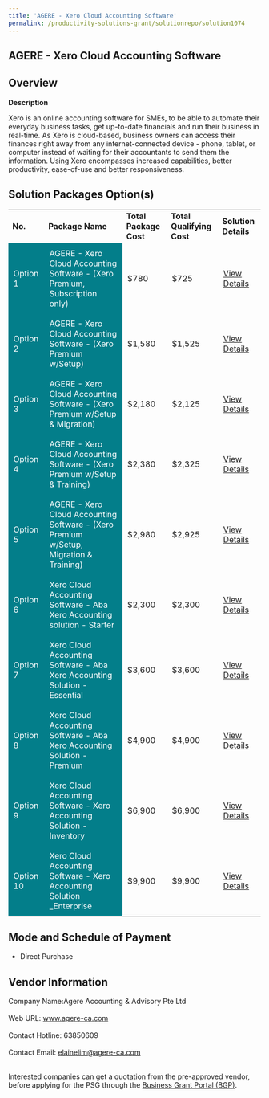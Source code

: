 ```yaml
---
title: 'AGERE - Xero Cloud Accounting Software'
permalink: /productivity-solutions-grant/solutionrepo/solution1074
---
```


## AGERE - Xero Cloud Accounting Software

## Overview

**Description**

Xero is an online accounting software for SMEs, to be able to automate their everyday business tasks, get up-to-date financials and run their business in real-time. As Xero is cloud-based, business owners can access their finances right away from any internet-connected device - phone, tablet, or computer instead of waiting for their accountants to send them the information. Using Xero encompasses increased capabilities, better productivity, ease-of-use and better responsiveness.

## Solution Packages Option(s)

<table>
<tr>
<td><b>No.</b></td>
<td><b>Package Name</b></td>
<td><b>Total Package Cost</b></td>
<td><b>Total Qualifying Cost</b></td>
<td><b>Solution Details</b></td>
</tr>
<tr>
<td style='padding: 10px; background-color: #037E8A; color: #FFFFFF;'>Option 1</td>
<td style='padding: 10px; background-color: #037E8A; color: #FFFFFF;'>AGERE - Xero Cloud Accounting Software  - (Xero Premium, Subscription only)</td>
<td style='padding: 10px;'>$780</td>
<td style='padding: 10px;'>$725</td>
<td style='padding: 10px;'><a href='https://www.gobusiness.gov.sg/images/psg/Desensitised_Agere_Annex_3_CR_wef_21_October_2021_Part_1.pdf' target='_blank'>View Details</a></td>
</tr>
<tr>
<td style='padding: 10px; background-color: #037E8A; color: #FFFFFF;'>Option 2</td>
<td style='padding: 10px; background-color: #037E8A; color: #FFFFFF;'>AGERE - Xero Cloud Accounting Software  - (Xero Premium w/Setup)</td>
<td style='padding: 10px;'>$1,580</td>
<td style='padding: 10px;'>$1,525</td>
<td style='padding: 10px;'><a href='https://www.gobusiness.gov.sg/images/psg/Desensitised_Agere_Annex_3_CR_wef_21_October_2021_Part_2.pdf' target='_blank'>View Details</a></td>
</tr>
<tr>
<td style='padding: 10px; background-color: #037E8A; color: #FFFFFF;'>Option 3</td>
<td style='padding: 10px; background-color: #037E8A; color: #FFFFFF;'>AGERE - Xero Cloud Accounting Software  - (Xero Premium w/Setup & Migration)</td>
<td style='padding: 10px;'>$2,180</td>
<td style='padding: 10px;'>$2,125</td>
<td style='padding: 10px;'><a href='https://www.gobusiness.gov.sg/images/psg/Desensitised_Agere_Annex_3_CR_wef_21_October_2021_Part_3.pdf' target='_blank'>View Details</a></td>
</tr>
<tr>
<td style='padding: 10px; background-color: #037E8A; color: #FFFFFF;'>Option 4</td>
<td style='padding: 10px; background-color: #037E8A; color: #FFFFFF;'>AGERE - Xero Cloud Accounting Software  - (Xero Premium w/Setup & Training)</td>
<td style='padding: 10px;'>$2,380</td>
<td style='padding: 10px;'>$2,325</td>
<td style='padding: 10px;'><a href='https://www.gobusiness.gov.sg/images/psg/Desensitised_Agere_Annex_3_CR_wef_21_October_2021_Part_4.pdf' target='_blank'>View Details</a></td>
</tr>
<tr>
<td style='padding: 10px; background-color: #037E8A; color: #FFFFFF;'>Option 5</td>
<td style='padding: 10px; background-color: #037E8A; color: #FFFFFF;'>AGERE - Xero Cloud Accounting Software  - (Xero Premium w/Setup, Migration & Training)</td>
<td style='padding: 10px;'>$2,980</td>
<td style='padding: 10px;'>$2,925</td>
<td style='padding: 10px;'><a href='https://www.gobusiness.gov.sg/images/psg/Desensitised_Agere_Annex_3_CR_wef_21_October_2021_Part_5.pdf' target='_blank'>View Details</a></td>
</tr>
<tr>
<td style='padding: 10px; background-color: #037E8A; color: #FFFFFF;'>Option 6</td>
<td style='padding: 10px; background-color: #037E8A; color: #FFFFFF;'>Xero Cloud Accounting Software - Aba Xero Accounting solution - Starter</td>
<td style='padding: 10px;'>$2,300</td>
<td style='padding: 10px;'>$2,300</td>
<td style='padding: 10px;'><a href='https://www.gobusiness.gov.sg/images/psg/Desensitised_Abundant_Accounting_20200324_Annex_3_Part_1.pdf' target='_blank'>View Details</a></td>
</tr>
<tr>
<td style='padding: 10px; background-color: #037E8A; color: #FFFFFF;'>Option 7</td>
<td style='padding: 10px; background-color: #037E8A; color: #FFFFFF;'>Xero Cloud Accounting Software - Aba Xero Accounting Solution - Essential</td>
<td style='padding: 10px;'>$3,600</td>
<td style='padding: 10px;'>$3,600</td>
<td style='padding: 10px;'><a href='https://www.gobusiness.gov.sg/images/psg/Desensitised_Abundant_Accounting_20200324_Annex_3_Part_2.pdf' target='_blank'>View Details</a></td>
</tr>
<tr>
<td style='padding: 10px; background-color: #037E8A; color: #FFFFFF;'>Option 8</td>
<td style='padding: 10px; background-color: #037E8A; color: #FFFFFF;'>Xero Cloud Accounting Software - Aba Xero Accounting Solution - Premium</td>
<td style='padding: 10px;'>$4,900</td>
<td style='padding: 10px;'>$4,900</td>
<td style='padding: 10px;'><a href='https://www.gobusiness.gov.sg/images/psg/Desensitised_Abundant_Accounting_20200324_Annex_3_Part_3.pdf' target='_blank'>View Details</a></td>
</tr>
<tr>
<td style='padding: 10px; background-color: #037E8A; color: #FFFFFF;'>Option 9</td>
<td style='padding: 10px; background-color: #037E8A; color: #FFFFFF;'>Xero Cloud Accounting Software - Xero Accounting Solution - Inventory</td>
<td style='padding: 10px;'>$6,900</td>
<td style='padding: 10px;'>$6,900</td>
<td style='padding: 10px;'><a href='https://www.gobusiness.gov.sg/images/psg/Desensitised_Abundant_Accounting_20200324_Annex_3_Part_4.pdf' target='_blank'>View Details</a></td>
</tr>
<tr>
<td style='padding: 10px; background-color: #037E8A; color: #FFFFFF;'>Option 10</td>
<td style='padding: 10px; background-color: #037E8A; color: #FFFFFF;'>Xero Cloud Accounting Software - Xero Accounting Solution _Enterprise</td>
<td style='padding: 10px;'>$9,900</td>
<td style='padding: 10px;'>$9,900</td>
<td style='padding: 10px;'><a href='https://www.gobusiness.gov.sg/images/psg/Desensitised_Abundant_Accounting_20200324_Annex_3_Part_5.pdf' target='_blank'>View Details</a></td>
</tr>
</table>

## Mode and Schedule of Payment

 - Direct Purchase

## Vendor Information

 Company Name:Agere Accounting & Advisory Pte Ltd <br><br>Web URL: www.agere-ca.com <br><br>Contact Hotline: 63850609 <br><br>Contact Email: elainelim@agere-ca.com <br><br>

Interested companies can get a quotation from the pre-approved vendor, before applying for the PSG through the <a href='https://www.businessgrants.gov.sg/' target='_blank' rel='noopener'>Business Grant Portal (BGP)</a>.

<script src="/jquery/resize-tables.js"></script>
